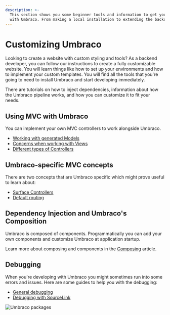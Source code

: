 ```yaml
---
description: >-
  This section shows you some beginner tools and information to get your started
  with Umbraco. From making a local installation to extending the backoffice.
---
```


# Customizing Umbraco

Looking to create a website with custom styling and tools? As a backend developer, you can follow our instructions to create a fully customizable website. You will learn things like how to set up your environments and how to implement your custom templates. You will find all the tools that you're going to need to install Umbraco and start developing immediately.

There are tutorials on how to inject dependencies, information about how the Umbraco pipeline works, and how you can customize it to fit your needs.

## Using MVC with Umbraco

You can implement your own MVC controllers to work alongside Umbraco.

* [Working with generated Models](https://app.gitbook.com/s/gEH4FChbCn7eDDqREvdE/reference/templating/modelsbuilder)
* [Concerns when working with Views](https://app.gitbook.com/s/gEH4FChbCn7eDDqREvdE/reference/templating/mvc)
* [Different types of Controllers](https://app.gitbook.com/s/gEH4FChbCn7eDDqREvdE/implementation/controllers)

## Umbraco-specific MVC concepts

There are two concepts that are Umbraco specific which might prove useful to learn about:

* [Surface Controllers](https://app.gitbook.com/s/gEH4FChbCn7eDDqREvdE/reference/routing/surface-controllers)
* [Default routing](https://app.gitbook.com/s/gEH4FChbCn7eDDqREvdE/implementation/default-routing/controller-selection)

## Dependency Injection and Umbraco's Composition

Umbraco is composed of components. Programmatically you can add your own components and customize Umbraco at application startup.

Learn more about composing and components in the [Composing](https://app.gitbook.com/s/gEH4FChbCn7eDDqREvdE/implementation/composing) article.

## Debugging

When you're developing with Umbraco you might sometimes run into some errors and issues. Here are some guides to help you with the debugging:

* [General debugging](https://app.gitbook.com/s/gEH4FChbCn7eDDqREvdE/fundamentals/code/debugging)
* [Debugging with SourceLink](https://app.gitbook.com/s/gEH4FChbCn7eDDqREvdE/reference/debugging)

![Umbraco packages](images/corona\_blogpost\_05SoMe\_768x432px.png)

